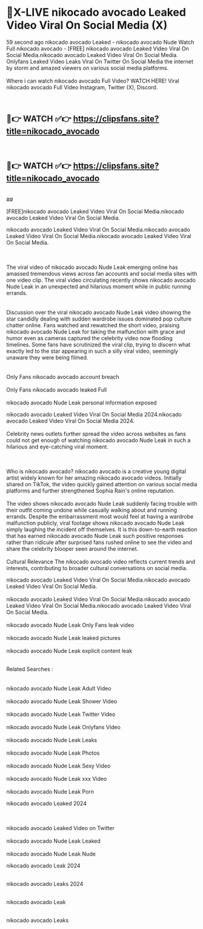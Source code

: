 # 🔴X-LIVE nikocado avocado Leaked Video Viral On Social Media (X)<br>


59 second ago nikocado avocado Leaked  - nikocado avocado Nude  Watch Full nikocado avocado - [FREE] nikocado avocado Leaked Video Viral On Social Media.nikocado avocado Leaked Video Viral On Social Media.   Onlyfans Leaked Video Leaks Viral On Twitter On Social Media the internet by storm and amazed viewers on various social media platforms. <br><br>
Where i can watch nikocado avocado Full Video? WATCH HERE! Viral nikocado avocado Full Video Instagram, Twitter (X), Discord. <br>


 <br>

##  🔴👉 WATCH ✅👉  <a href="https://clipsfans.site?title=nikocado_avocado&ref=git">https://clipsfans.site?title=nikocado_avocado</a> <br>
  <br>

##  🔴👉 WATCH ✅👉  <a href="https://clipsfans.site?title=nikocado_avocado&ref=git">https://clipsfans.site?title=nikocado_avocado</a> <br>
  <br>
  ##



[FREE]nikocado avocado Leaked Video Viral On Social Media.nikocado avocado Leaked Video Viral On Social Media. <br>

nikocado avocado Leaked Video Viral On Social Media.nikocado avocado Leaked Video Viral On Social Media.nikocado avocado Leaked Video Viral On Social Media. <br>


  <br>

  <br>
The viral video of nikocado avocado Nude Leak emerging online has amassed tremendous views across fan accounts and social media sites with one video clip. The viral video circulating recently shows nikocado avocado Nude Leak in an unexpected and hilarious moment while in public running errands.<br>
<br>


<br>
Discussion over the viral nikocado avocado Nude Leak video showing the star candidly dealing with sudden wardrobe issues dominated pop culture chatter online. Fans watched and rewatched the short video, praising nikocado avocado Nude Leak for taking the malfunction with grace and humor even as cameras captured the celebrity video now flooding timelines. Some fans have scrutinized the viral clip, trying to discern what exactly led to the star appearing in such a silly viral video, seemingly unaware they were being filmed.<br>
<br>
<br> 
Only Fans nikocado avocado account breach<br>
<br>
Only Fans nikocado avocado leaked Full <br>
<br>
nikocado avocado Nude Leak personal information exposed<br>

nikocado avocado Leaked Video Viral On Social Media 2024.nikocado avocado Leaked Video Viral On Social Media 2024. <br>
<br>
Celebrity news outlets further spread the video across websites as fans could not get enough of watching nikocado avocado Nude Leak in such a hilarious and eye-catching viral moment.<br>
<br>

<br>
Who is nikocado avocado? nikocado avocado is a creative young digital artist widely known for her amazing nikocado avocado videos. Initially shared on TikTok, the video quickly gained attention on various social media platforms and further strengthened Sophia Rain's online reputation.<br>
<br>
The video shows nikocado avocado Nude Leak suddenly facing trouble with their outfit coming undone while casually walking about and running errands. Despite the embarrassment most would feel at having a wardrobe malfunction publicly, viral footage shows nikocado avocado Nude Leak simply laughing the incident off themselves. It is this down-to-earth reaction that has earned nikocado avocado Nude Leak such positive responses rather than ridicule after surprised fans rushed online to see the video and share the celebrity blooper seen around the internet.<br>
<br>
Cultural Relevance The nikocado avocado video reflects current trends and interests, contributing to broader cultural conversations on social media.<br>

nikocado avocado Leaked Video Viral On Social Media.nikocado avocado Leaked Video Viral On Social Media.<br>
<br>
nikocado avocado Leaked Video Viral On Social Media.nikocado avocado Leaked Video Viral On Social Media.nikocado avocado Leaked Video Viral On Social Media.<br>
<br>
nikocado avocado Nude Leak Only Fans leak video<br>
<br>
nikocado avocado Nude Leak leaked pictures<br>
<br>
nikocado avocado Nude Leak explicit content leak<br>


<br>
Related Searches :<br>
<br>

<br>
nikocado avocado Nude Leak Adult Video<br>
<br>
nikocado avocado Nude Leak Shower Video<br>
<br>
nikocado avocado Nude Leak Twitter Video<br>
<br>
nikocado avocado Nude Leak Onlyfans Video<br>
<br>
nikocado avocado Nude Leak Leaks<br>
<br>
nikocado avocado Nude Leak Photos<br>

<br>
nikocado avocado Nude Leak Sexy Video<br>
<br>
nikocado avocado Nude Leak xxx Video<br>
<br>
nikocado avocado Nude Leak Porn<br>

nikocado avocado  Leaked 2024 <br> <br>
<br>

nikocado avocado Leaked Video on Twitter <br>
<br>
nikocado avocado Nude Leak Leaked<br>
<br>
nikocado avocado Nude Leak Nude<br>


nikocado avocado  Leak 2024 <br> <br>



nikocado avocado  Leaks 2024 <br> <br>



 
nikocado avocado  Leak<br> <br>



nikocado avocado  Leaks<br> <br>





</p>




 



</p>










